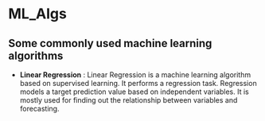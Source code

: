 # ML_Algs
Some commonly used machine learning algorithms
---
- **Linear Regression** :
    Linear Regression is a machine learning algorithm based on supervised learning. It performs a regression task. Regression models a target prediction value based on independent variables. It is mostly used for finding out the relationship between variables and forecasting.
